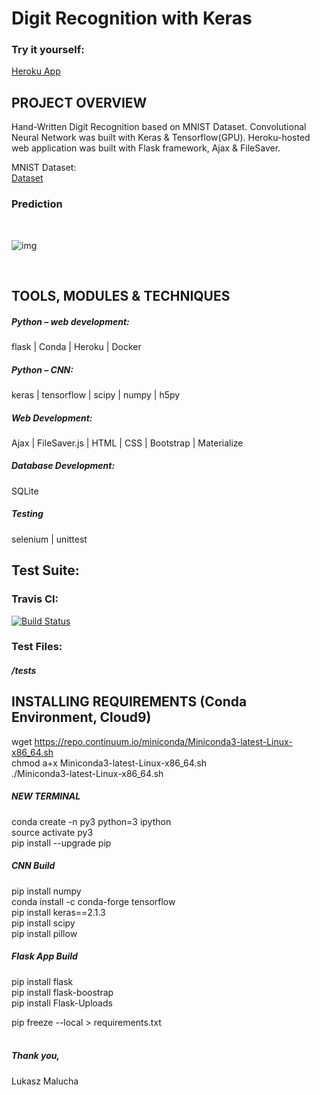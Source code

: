 # Digit Recognition with Keras

### Try it yourself:
[Heroku App](https://digit-prediction.herokuapp.com/)


## PROJECT OVERVIEW

Hand-Written Digit Recognition based on MNIST Dataset. Convolutional Neural Network was built with Keras & Tensorflow(GPU). 
Heroku-hosted web application was built with Flask framework, Ajax & FileSaver. <br>

MNIST Dataset:<br>
[Dataset](http://yann.lecun.com/exdb/mnist/)


### Prediction
<br>

![img](https://user-images.githubusercontent.com/26208598/51791899-2fb01c00-21a2-11e9-9c92-ac9ab23d9e1a.JPG)

<br>


## TOOLS, MODULES & TECHNIQUES

##### Python – web development:
flask | Conda | Heroku | Docker
##### Python – CNN:
keras | tensorflow | scipy | numpy | h5py

##### Web Development:
Ajax | FileSaver.js | HTML | CSS | Bootstrap | Materialize

##### Database Development:
SQLite

##### Testing
selenium | unittest

## Test Suite:

### Travis CI:

[![Build Status](https://travis-ci.com/LukaszMalucha/Digit-Recognition.svg?branch=master)](https://travis-ci.com/LukaszMalucha/Digit-Recognition)

### Test Files:

##### /tests

## INSTALLING REQUIREMENTS (Conda Environment, Cloud9)

wget https://repo.continuum.io/miniconda/Miniconda3-latest-Linux-x86_64.sh<br>
chmod a+x Miniconda3-latest-Linux-x86_64.sh<br>
./Miniconda3-latest-Linux-x86_64.sh<br>

##### NEW TERMINAL

conda create -n py3 python=3 ipython <br>
source activate py3 <br>
pip install --upgrade pip<br>

##### CNN Build

pip install numpy <br>
conda install -c conda-forge tensorflow<br>
pip install keras==2.1.3<br>
pip install scipy <br>
pip install pillow<br>

##### Flask App Build

pip install flask<br>
pip install flask-boostrap<br>
pip install Flask-Uploads<br>

pip freeze --local > requirements.txt
<br>
<br>
##### Thank you,

Lukasz Malucha